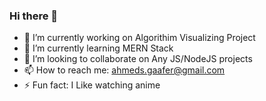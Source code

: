 ### Hi there 👋



- 🔭 I’m currently working on Algorithim Visualizing Project
- 🌱 I’m currently learning MERN Stack
- 👯 I’m looking to collaborate on Any JS/NodeJS projects
- 📫 How to reach me: ahmeds.gaafer@gmail.com
- ⚡ Fun fact: I Like watching anime

